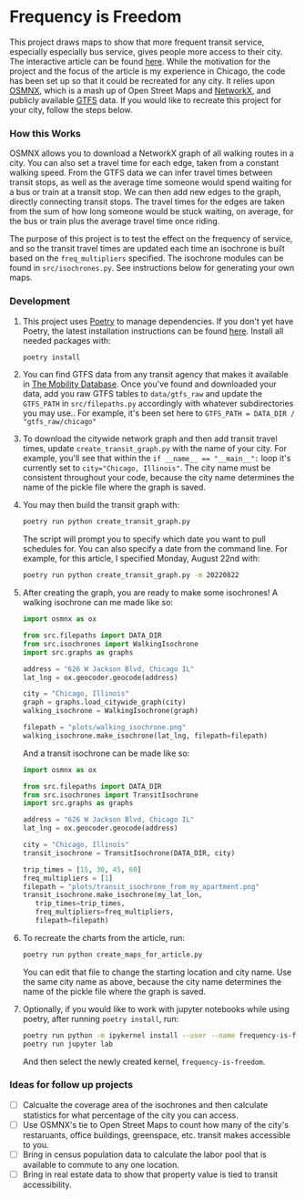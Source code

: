 # Frequency is Freedom

This project draws maps to show that more frequent transit service, especially especially bus service, gives people more access to their city. The interactive article can be found [here](https://ideo-frequency-is-freedom-app-q4autp.streamlitapp.com/). While the motivation for the project and the focus of the article is my experience in Chicago, the code has been set up so that it could be recreated for any city. It relies upon [OSMNX](https://geoffboeing.com/2016/11/osmnx-python-street-networks/), which is a mash up of Open Street Maps and [NetworkX](https://networkx.org/), and publicly available [GTFS](https://database.mobilitydata.org/) data. If you would like to recreate this project for your city, follow the steps below.

### How this Works

OSMNX allows you to download a NetworkX graph of all walking routes in a city. You can also set a travel time for each edge, taken from a constant walking speed. From the GTFS data we can infer travel times between transit stops, as well as the average time someone would spend waiting for a bus or train at a transit stop. We can then add new edges to the graph, directly connecting transit stops. The travel times for the edges are taken from the sum of how long someone would be stuck waiting, on average, for the bus or train plus the average travel time once riding.

The purpose of this project is to test the effect on the frequency of service, and so the transit travel times are updated each time an isochrone is built based on the `freq_multipliers` specified. The isochrone modules can be found in `src/isochrones.py`. See instructions below for generating your own maps.


### Development

1. This project uses [Poetry](https://python-poetry.org/) to manage dependencies. If you don't yet have Poetry, the latest installation instructions can be found [here](https://python-poetry.org/docs/master/#installation). Install all needed packages with:
   ```bash
   poetry install
   ```

1. You can find GTFS data from any transit agency that makes it available in [The Mobility Database](https://database.mobilitydata.org/). Once you've found and downloaded your data, add you raw GTFS tables to `data/gtfs_raw` and update the `GTFS_PATH` in `src/filepaths.py` accordingly with whatever subdirectories you may use.. For example, it's been set here to `GTFS_PATH = DATA_DIR / "gtfs_raw/chicago"`

1. To download the citywide network graph and then add transit travel times, update `create_transit_graph.py` with the name of your city. For example, you'll see that within the `if __name__ == "__main__":` loop it's currently set to `city="Chicago, Illinois"`. The city name must be consistent throughout your code, because the city name determines the name of the pickle file where the graph is saved.

1. You may then build the transit graph with: 
   ```bash
   poetry run python create_transit_graph.py
   ```

   The script will prompt you to specify which date you want to pull schedules for. You can also specify a date from the command line. For example, for this article, I specified Monday, August 22nd with:
   ```bash
   poetry run python create_transit_graph.py -m 20220822
   ```

1. After creating the graph, you are ready to make some isochrones! A walking isochrone can me made like so:

   ```python
   import osmnx as ox

   from src.filepaths import DATA_DIR
   from src.isochrones import WalkingIsochrone
   import src.graphs as graphs

   address = "626 W Jackson Blvd, Chicago IL"
   lat_lng = ox.geocoder.geocode(address)

   city = "Chicago, Illinois"
   graph = graphs.load_citywide_graph(city)
   walking_isochrone = WalkingIsochrone(graph)

   filepath = "plots/walking_isochrone.png"
   walking_isochrone.make_isochrone(lat_lng, filepath=filepath)
   ```

   And a transit isochrone can be made like so:

   ```python
   import osmnx as ox

   from src.filepaths import DATA_DIR
   from src.isochrones import TransitIsochrone
   import src.graphs as graphs

   address = "626 W Jackson Blvd, Chicago IL"
   lat_lng = ox.geocoder.geocode(address)

   city = "Chicago, Illinois"
   transit_isochrone = TransitIsochrone(DATA_DIR, city)

   trip_times = [15, 30, 45, 60]
   freq_multipliers = [1]
   filepath = "plots/transit_isochrone_from_my_apartment.png"
   transit_isochrone.make_isochrone(my_lat_lon, 
      trip_times=trip_times, 
      freq_multipliers=freq_multipliers,
      filepath=filepath)
   ```

1. To recreate the charts from the article, run:
   ```bash
   poetry run python create_maps_for_article.py
   ```

   You can edit that file to change the starting location and city name. Use the same city name as above, because the city name determines the name of the pickle file where the graph is saved.

1. Optionally, if you would like to work with jupyter notebooks while using poetry, after running `poetry install`, run:
   ```bash
   poetry run python -m ipykernel install --user --name frequency-is-freedom
   poetry run jupyter lab
   ```
   And then select the newly created kernel, `frequency-is-freedom`.

### Ideas for follow up projects
- [ ] Calcualte the coverage area of the isochrones and then calculate statistics for what percentage of the city you can access.
- [ ] Use OSMNX's tie to Open Street Maps to count how many of the city's restaruants, office buildings, greenspace, etc. transit makes accessible to you.
- [ ] Bring in census population data to calculate the labor pool that is available to commute to any one location.
- [ ] Bring in real estate data to show that property value is tied to transit accessibility.